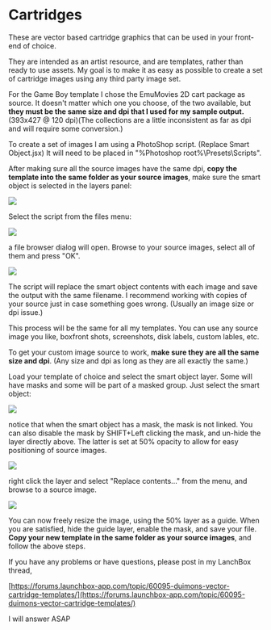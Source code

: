 # Cartridges
These are vector based cartridge graphics that can be used in your front-end of choice.

They are intended as an artist resource, and are templates, rather than ready to use assets. My goal is to make it as easy as possible to create a set of cartridge images using any third party image set.

For the Game Boy template I chose the EmuMovies 2D cart package as source. It doesn't matter which one you choose, of the two available, but **they must be the same size and dpi that I used for my sample output.** (393x427 @ 120 dpi)(The collections are a little inconsistent as far as dpi and will require some conversion.)

To create a set of images I am using a PhotoShop script. (Replace Smart Object.jsx) It will need to be placed in "%Photoshop root%\Presets\Scripts".

After making sure all the source images have the same dpi, **copy the template into the same folder as your source images**, make sure the smart object is selected in the layers panel:

![](images/smart_object.png)

Select the script from the files menu:

![](images/file-scripts.png)

a file browser dialog will open. Browse to your source images, select all of them and press "OK".

![](images/files.png)

The script will replace the smart object contents with each image and save the output with the same filename. I recommend working with copies of your source just in case something goes wrong. (Usually an image size or dpi issue.)

This process will be the same for all my templates. You can use any source image you like, boxfront shots, screenshots, disk labels, custom lables, etc.

To get your custom image source to work, **make sure they are all the same size and dpi**. (Any size and dpi as long as they are all exactly the same.)

Load your template of choice and select the smart object layer. Some will have masks and some will be part of a masked group. Just select the smart object:

![](images/layers.png)

notice that when the smart object has a mask, the mask is not linked. You can also disable the mask by SHIFT+Left clicking the mask, and un-hide the layer directly above. The latter is set at 50% opacity to allow for easy positioning of source images.

![](images/mask.png)

right click the layer and select "Replace contents..." from the menu, and browse to a source image.

![](images/replace.png)

You can now freely resize the image, using the 50% layer as a guide. When you are satisfied, hide the guide layer, enable the mask, and save your file. **Copy your new template in the same folder as your source images**, and follow the above steps.

If you have any problems or have questions, please post in my LanchBox thread, 

[https://forums.launchbox-app.com/topic/60095-duimons-vector-cartridge-templates/](https://forums.launchbox-app.com/topic/60095-duimons-vector-cartridge-templates/)

I will answer ASAP